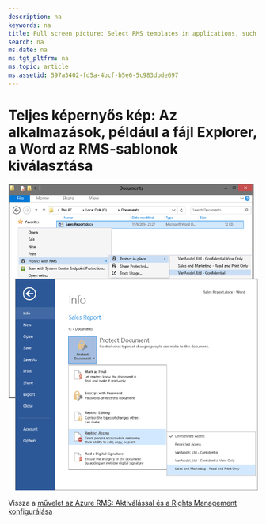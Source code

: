 ```yaml
---
description: na
keywords: na
title: Full screen picture: Select RMS templates in applications, such as File Explorer and Word
search: na
ms.date: na
ms.tgt_pltfrm: na
ms.topic: article
ms.assetid: 597a3402-fd5a-4bcf-b5e6-5c983dbde697
---
```

# Teljes k&#233;pernyős k&#233;p: Az alkalmaz&#225;sok, p&#233;ld&#225;ul a f&#225;jl Explorer, a Word az RMS-sablonok kiv&#225;laszt&#225;sa
![](../Image/AzRMS_TemplatesPortal_ExplorerWord.png)

Vissza a [művelet az Azure RMS: Aktiválással és a Rights Management konfigurálása](http://technet.microsoft.com/library/jj585026.aspx)

